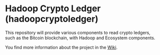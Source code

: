 # Hadoop Crypto Ledger (hadoopcryptoledger)
This repository will provide various components to read crypto ledgers, such as the Bitcoin blockchain, with Hadoop and Ecosystem components. 

You find more information about the project in the [Wiki](https://github.com/ZuInnoTe/hadoopcryptoledger/wiki).
